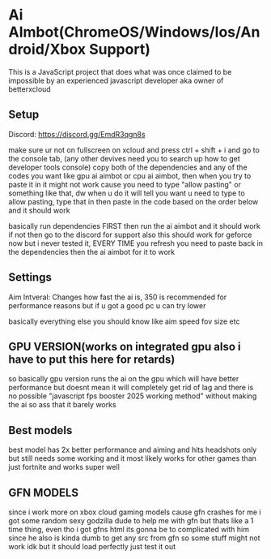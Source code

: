 # Ai AImbot(ChromeOS/Windows/Ios/Android/Xbox Support)

This is a JavaScript project that does what was once claimed to be impossible by an experienced javascript developer aka owner of betterxcloud
## Setup
Discord: https://discord.gg/EmdR3qgn8s

make sure ur not on fullscreen on xcloud and press ctrl + shift + i and go to the console tab,           (any other devives need you to search up how to get developer tools console)
copy both of the dependencies and any of the codes you want like gpu ai aimbot or cpu ai aimbot, then when you try to paste it in it might not work cause you need to type "allow pasting" or something like that, dw when u do it will tell you want u need to type to allow pasting, type that in then paste in the code based on the order below and it should work

basically run dependencies FIRST then run the ai aimbot and it should work if not then go to the discord for support
also this should work for geforce now but i never tested it, EVERY TIME you refresh you need to paste back in the dependencies then the ai aimbot for it to work


## Settings

Aim Intveral: Changes how fast the ai is, 350 is recommended for performance reasons but if u got a good pc u can try lower

basically everything else you should know like aim speed fov size etc

## GPU VERSION(works on integrated gpu also i have to put this here for retards)

so basically gpu version runs the ai on the gpu which will have better performance but doesnt mean it will completely get rid of lag and there is no possible "javascript fps booster 2025 working method" without making the ai so ass that it barely works


## Best models

best model has 2x better performance and aiming and hits headshots only but still needs some working and it most likely works for other games than just fortnite and works super well


## GFN MODELS

since i work more on xbox cloud gaming models cause gfn crashes for me i got some random sexy godzilla dude to help me with gfn but thats like a 1 time thing, even tho i got gfns html its gonna be to complicated with him since he also is kinda dumb to get any
src from gfn so some stuff might not work idk but it should load perfectly just test it out
